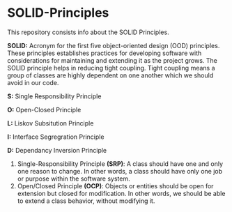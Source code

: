 # SOLID-Principles
This repository consists info about the SOLID Principles.

**SOLID:** Acronym for the first five object-oriented design (OOD) principles. These principles establishes practices for developing software with considerations for maintaining and extending it as the project grows. The SOLID principle helps in reducing tight coupling. Tight coupling means a group of classes are highly dependent on one another which we should avoid in our code.

**S:** Single Responsibility Principle

**O:** Open-Closed Principle

**L:** Liskov Subsitution Principle

**I:** Interface Segregration Principle

**D:** Dependancy Inversion Principle


1. Single-Responsibility Principle **(SRP)**: A class should have one and only one reason to change. In other words, a class should have only one job or purpose within the software system.
2. Open/Closed Principle **(OCP)**: Objects or entities should be open for extension but closed for modification. In other words, we should be able to extend a class behavior, without modifying it.
